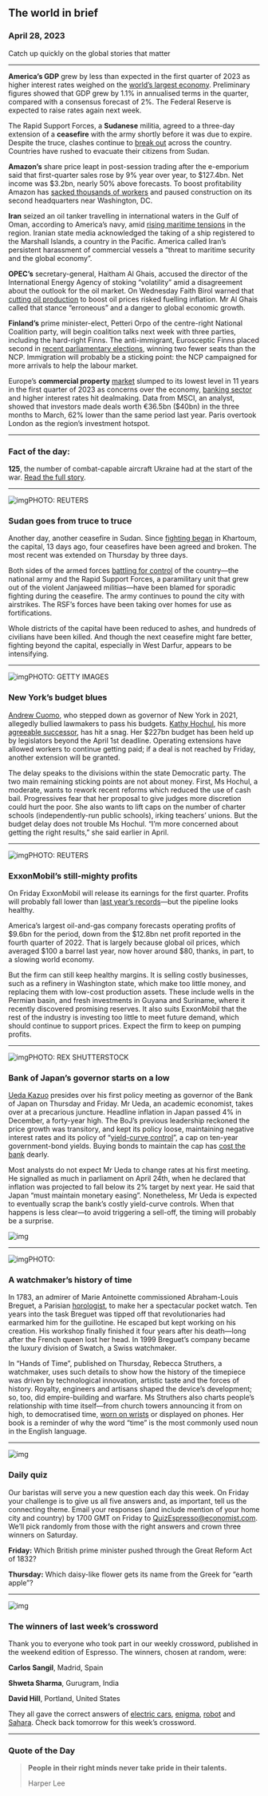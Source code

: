 ## The world in brief

### April 28, 2023

Catch up quickly on the global stories that matter



------



**America’s GDP** grew by less than expected in the first quarter of 2023 as higher interest rates weighed on the [world’s largest economy](https://www.economist.com/leaders/2023/04/13/the-lessons-from-americas-astonishing-economic-record). Preliminary figures showed that GDP grew by 1.1% in annualised terms in the quarter, compared with a consensus forecast of 2%. The Federal Reserve is expected to raise rates again next week.

The Rapid Support Forces, a **Sudanese** militia, agreed to a three-day extension of a **ceasefire** with the army shortly before it was due to expire. Despite the truce, clashes continue to [break out](https://www.economist.com/middle-east-and-africa/2023/04/27/the-battle-for-khartoum-is-just-the-beginning-of-sudans-nightmare) across the country. Countries have rushed to evacuate their citizens from Sudan.

**Amazon’s** share price leapt in post-session trading after the e-emporium said that first-quarter sales rose by 9% year over year, to $127.4bn. Net income was $3.2bn, nearly 50% above forecasts. To boost profitability Amazon has [sacked thousands of workers](https://www.economist.com/business/2023/03/27/where-have-all-the-laid-off-tech-workers-gone) and paused construction on its second headquarters near Washington, DC.

**Iran** seized an oil tanker travelling in international waters in the Gulf of Oman, according to America’s navy, amid [rising maritime tensions](https://www.economist.com/middle-east-and-africa/2019/06/13/who-is-blowing-up-ships-in-the-gulf) in the region. Iranian state media acknowledged the taking of a ship registered to the Marshall Islands, a country in the Pacific. America called Iran’s persistent harassment of commercial vessels a “threat to maritime security and the global economy”.

**OPEC’s** secretary-general, Haitham Al Ghais, accused the director of the International Energy Agency of stoking “volatility” amid a disagreement about the outlook for the oil market. On Wednesday Faith Birol warned that [cutting oil production](https://www.economist.com/finance-and-economics/2022/10/05/opec-defies-joe-biden-with-a-big-output-cut) to boost oil prices risked fuelling inflation. Mr Al Ghais called that stance “erroneous” and a danger to global economic growth.

**Finland’s** prime minister-elect, Petteri Orpo of the centre-right National Coalition party, will begin coalition talks next week with three parties, including the hard-right Finns. The anti-immigrant, Eurosceptic Finns placed second in [recent parliamentary elections](https://www.economist.com/europe/2023/04/03/sanna-marin-concedes-defeat-in-finland), winning two fewer seats than the NCP. Immigration will probably be a sticking point: the NCP campaigned for more arrivals to help the labour market.

Europe’s **commercial property** [market](https://www.economist.com/finance-and-economics/2023/03/29/commercial-property-losses-will-add-to-banks-woes) slumped to its lowest level in 11 years in the first quarter of 2023 as concerns over the economy, [banking sector](https://www.economist.com/finance-and-economics/2023/03/16/how-deep-is-the-rot-in-americas-banking-industry) and higher interest rates hit dealmaking. Data from MSCI, an analyst, showed that investors made deals worth €36.5bn ($40bn) in the three months to March, 62% lower than the same period last year. Paris overtook London as the region’s investment hotspot.



------



### Fact of the day: 

**125**, the number of combat-capable aircraft Ukraine had at the start of the war. [Read the full story](https://www.economist.com/leaders/2023/04/26/the-west-should-supply-ukraine-with-f-16s).



------



![img](https://niceboy.online/insight/public/Espresso/PHOTOS/20230429_dap354.jpg)PHOTO: REUTERS

### Sudan goes from truce to truce

Another day, another ceasefire in Sudan. Since [fighting began](https://www.economist.com/middle-east-and-africa/2023/04/20/sudan-is-sliding-towards-civil-war) in Khartoum, the capital, 13 days ago, four ceasefires have been agreed and broken. The most recent was extended on Thursday by three days.

Both sides of the armed forces [battling for control](https://www.economist.com/the-economist-explains/2023/04/18/why-is-sudan-on-the-brink-of-civil-war-again) of the country—the national army and the Rapid Support Forces, a paramilitary unit that grew out of the violent Janjaweed militias—have been blamed for sporadic fighting during the ceasefire. The army continues to pound the city with airstrikes. The RSF’s forces have been taking over homes for use as fortifications.

Whole districts of the capital have been reduced to ashes, and hundreds of civilians have been killed. And though the next ceasefire might fare better, fighting beyond the capital, especially in West Darfur, appears to be intensifying.



------



![img](https://niceboy.online/insight/public/Espresso/PHOTOS/20230429_dap365.jpg)PHOTO: GETTY IMAGES

### New York’s budget blues

[Andrew Cuomo](https://www.economist.com/united-states/2021/04/03/the-tarnishing-of-andrew-cuomo), who stepped down as governor of New York in 2021, allegedly bullied lawmakers to pass his budgets. [Kathy Hochul](https://www.economist.com/united-states/2023/01/05/eric-adams-and-kathy-hochul-have-grand-plans-for-new-york-city), his more [agreeable successor](https://www.economist.com/united-states/2023/01/05/eric-adams-and-kathy-hochul-have-grand-plans-for-new-york-city), has hit a snag. Her $227bn budget has been held up by legislators beyond the April 1st deadline. Operating extensions have allowed workers to continue getting paid; if a deal is not reached by Friday, another extension will be granted.

The delay speaks to the divisions within the state Democratic party. The two main remaining sticking points are not about money. First, Ms Hochul, a moderate, wants to rework recent reforms which reduced the use of cash bail. Progressives fear that her proposal to give judges more discretion could hurt the poor. She also wants to lift caps on the number of charter schools (independently-run public schools), irking teachers’ unions. But the budget delay does not trouble Ms Hochul. “I’m more concerned about getting the right results,” she said earlier in April.



------



![img](https://niceboy.online/insight/public/Espresso/PHOTOS/20230429_dap352.jpg)PHOTO: REUTERS

### ExxonMobil’s still-mighty profits

On Friday ExxonMobil will release its earnings for the first quarter. Profits will probably fall lower than [last year’s records](https://www.economist.com/business/2023/02/06/where-on-earth-is-big-oil-spending-its-150bn-profit-bonanza)—but the pipeline looks healthy.

America’s largest oil-and-gas company forecasts operating profits of $9.6bn for the period, down from the $12.8bn net profit reported in the fourth quarter of 2022. That is largely because global oil prices, which averaged $100 a barrel last year, now hover around $80, thanks, in part, to a slowing world economy.

But the firm can still keep healthy margins. It is selling costly businesses, such as a refinery in Washington state, which make too little money, and replacing them with low-cost production assets. These include wells in the Permian basin, and fresh investments in Guyana and Suriname, where it recently discovered promising reserves. It also suits ExxonMobil that the rest of the industry is investing too little to meet future demand, which should continue to support prices. Expect the firm to keep on pumping profits.



------



![img](https://niceboy.online/insight/public/Espresso/PHOTOS/20230429_dap356.jpg)PHOTO: REX SHUTTERSTOCK

### Bank of Japan’s governor starts on a low

[Ueda Kazuo](https://www.economist.com/finance-and-economics/2023/02/14/the-bank-of-japans-new-governor-ueda-kazuo-marks-a-break-with-tradition) presides over his first policy meeting as governor of the Bank of Japan on Thursday and Friday. Mr Ueda, an academic economist, takes over at a precarious juncture. Headline inflation in Japan passed 4% in December, a forty-year high. The BoJ’s previous leadership reckoned the price growth was transitory, and kept its policy loose, maintaining negative interest rates and its policy of “[yield-curve control](https://www.economist.com/leaders/2023/02/02/the-bank-of-japan-should-stop-defending-its-cap-on-bond-yields)”, a cap on ten-year government-bond yields. Buying bonds to maintain the cap has [cost the bank](https://www.economist.com/finance-and-economics/2023/01/31/is-there-a-fix-for-japans-markets-mess) dearly.

Most analysts do not expect Mr Ueda to change rates at his first meeting. He signalled as much in parliament on April 24th, when he declared that inflation was projected to fall below its 2% target by next year. He said that Japan “must maintain monetary easing”. Nonetheless, Mr Ueda is expected to eventually scrap the bank’s costly yield-curve controls. When that happens is less clear—to avoid triggering a sell-off, the timing will probably be a surprise.

![img](https://niceboy.online/insight/public/Espresso/PHOTOS/20230429_DAC890.jpg)



------



![img](https://niceboy.online/insight/public/Espresso/PHOTOS/20230429_dap363.jpg)PHOTO:

### A watchmaker’s history of time

In 1783, an admirer of Marie Antoinette commissioned Abraham-Louis Breguet, a Parisian [horologist](https://www.economist.com/technology-quarterly/2014/06/05/the-high-tech-world-of-old-world-watches), to make her a spectacular pocket watch. Ten years into the task Breguet was tipped off that revolutionaries had earmarked him for the guillotine. He escaped but kept working on his creation. His workshop finally finished it four years after his death—long after the French queen lost her head. In 1999 Breguet’s company became the luxury division of Swatch, a Swiss watchmaker.

In “Hands of Time”, published on Thursday, Rebecca Struthers, a watchmaker, uses such details to show how the history of the timepiece was driven by technological innovation, artistic taste and the forces of history. Royalty, engineers and artisans shaped the device’s development; so, too, did empire-building and warfare. Ms Struthers also charts people’s relationship with time itself—from church towers announcing it from on high, to democratised time, [worn on wrists](https://www.economist.com/1843/2020/02/19/has-time-run-out-for-the-classic-wristwatch) or displayed on phones. Her book is a reminder of why the word “time” is the most commonly used noun in the English language.



------



![img](https://niceboy.online/insight/public/Espresso/PHOTOS/QuizNEW_37_67.jpeg)

### Daily quiz

Our baristas will serve you a new question each day this week. On Friday your challenge is to give us all five answers and, as important, tell us the connecting theme. Email your responses (and include mention of your home city and country) by 1700 GMT on Friday to [QuizEspresso@economist.com](https://mail.google.com/mail/?view=cm&fs=1&tf=1&to=QuizEspresso@economist.com). We’ll pick randomly from those with the right answers and crown three winners on Saturday.

**Friday:** Which British prime minister pushed through the Great Reform Act of 1832?

**Thursday:** Which daisy-like flower gets its name from the Greek for “earth apple”?



------



![img](https://niceboy.online/insight/public/Espresso/PHOTOS/Espressocrossword_16.jpg)

### The winners of last week’s crossword

Thank you to everyone who took part in our weekly crossword, published in the weekend edition of Espresso. The winners, chosen at random, were:

**Carlos Sangil**, Madrid, Spain

**Shweta Sharma**, Gurugram, India

**David Hill**, Portland, United States

They all gave the correct answers of [electric cars](https://www.economist.com/special-report/2023/04/14/an-electric-shock), [enigma](https://www.economist.com/culture/2023/04/19/two-perfumers-helped-lay-the-foundations-of-organic-chemistry), [robot](https://www.economist.com/science-and-technology/2023/04/19/large-language-models-ability-to-generate-text-also-lets-them-plan-and-reason) and [Sahara](https://www.economist.com/leaders/2023/04/19/in-sudan-and-beyond-the-trend-towards-global-peace-has-been-reversed). Check back tomorrow for this week’s crossword.



------



### Quote of the Day

> **People in their right minds never take pride in their talents.**
>
> Harper Lee







